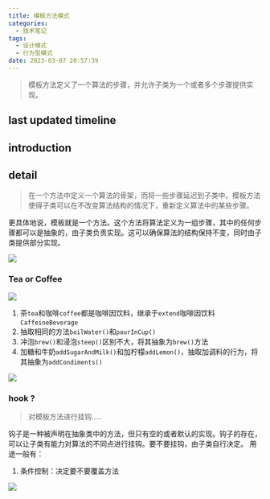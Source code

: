 ```yaml
---
title: 模板方法模式
categories:
  - 技术笔记
tags:
  - 设计模式
  - 行为型模式
date: 2023-03-07 20:57:39
---
```


>模板方法定义了一个算法的步骤，并允许子类为一个或者多个步骤提供实现。

<!-- more -->

## last updated timeline


## introduction


## detail
>在一个方法中定义一个算法的骨架，而将一些步骤延迟到子类中。模板方法使得子类可以在不改变算法结构的情况下，重新定义算法中的某些步骤。

更具体地说，模板就是一个方法。这个方法将算法定义为一组步骤，其中的任何步骤都可以是抽象的，由子类负责实现。这可以确保算法的结构保持不变，同时由子类提供部分实现。

![](http://cdn-0.plantuml.com/plantuml/png/RO_1QiOW48Jl-nGBlIJq4DfhBoazbpx3HhT4kchGJQ04--prJ_xmN_GopAVCZ6DMIhfw0Q0fQoAZQ8HonlUx_JWSxl27MtGMbVqYfFp9EaVRzVLcISuxTHj_BPn8NGmlNV-63VvQEPWOJ69zq1kSO_ofMk09zsj9EGgRwOrdhR9hTACIzs70RnT8q1zVoMWeuCHLHDYYTOcDoc-1vpFad0W5wXavsDNBFm00)

### Tea or Coffee

![](http://cdn-0.plantuml.com/plantuml/png/ZP2z2i8m54RtF4L6HVGPgXr4q4KBpjVcQmdcvtAJw22-kuKExQAudW_kETmgPP9Sl5EjevHq6_scZbq7w9TQwKUqHhE0IN16QncBfLgFc8ovb9va6yp9kliqS2no27NX2Tq4p_7iNcmmQRP4wwwK8GDwgrb50_eduGWVmqztoW0te1trtxGLWXb-y040)

1. 茶`tea`和咖啡`coffee`都是咖啡因饮料，继承于`extend`咖啡因饮料`CaffeineBeverage`
2. 抽取相同的方法`boilWater()`和`pourInCup()`
3. 冲泡`brew()`和浸泡`steep()`区别不大，将其抽象为`brew()`方法
4. 加糖和牛奶`addSugarAndMilk()`和加柠檬`addLemon()`，抽取加调料的行为，将其抽象为`addCondiments()`

![](http://cdn-0.plantuml.com/plantuml/png/bP6x3i8m34NtV4KabbQe_G8MwCGAI0o8mKqDYjGybBXbAENR2Nq8YGA2CRQFxxsEAC5xBenA2PKjWJ3DpEc4o1isuxMH1OUYo8mkf49DFeh7Skxm4buj4zCLIsi3F-UD9o0fsfvG87Mq9IVr-N2CMVBI5frkD6qGGYS4kIS7WlWRnGm2B3Mki4O7vuVzMqzRXnOSRb18YvtzPbpKViZtCZ0adG-vZIptGT8zIzPKRgspodwwnmxXztkoxy4MroHvzs5_Oy7K7G00)

### hook ?
>对模板方法进行挂钩.....

钩子是一种被声明在抽象类中的方法，但只有空的或者默认的实现。钩子的存在，可以让子类有能力对算法的不同点进行挂钩。要不要挂钩，由子类自行决定。
用途一般有：
1. 条件控制：决定要不要覆盖方法

![](http://cdn-0.plantuml.com/plantuml/png/bP6_JiGm38VtF8MbMmwTxfw0uQ0Bh23K0J6uYQz4976KECTGohCJMX1_L12ilzYVFyVxB9YaUAUmov9G2sY7EODclnFoqQ7Ghi73WMoWSpfImfvQA_SNp0ymg6SuiZKG4qLCT4NQHbgVg1KCxy1nAa1Z6Wx6UWgIbmgwH8yrtq37x0W3w9A5FQKMQyUNtitRJ2xfCZGbVaGTMzUYKAhHg9OsuRh9P_yL_A3tNwajN4koeOUUv2PJDOj59eqbZxCOOQZS8GkArUCypgCDwnbpUrUHtvxr9FygFdFLtuvq-hJT_lOBIkqfcEBT2m00)


